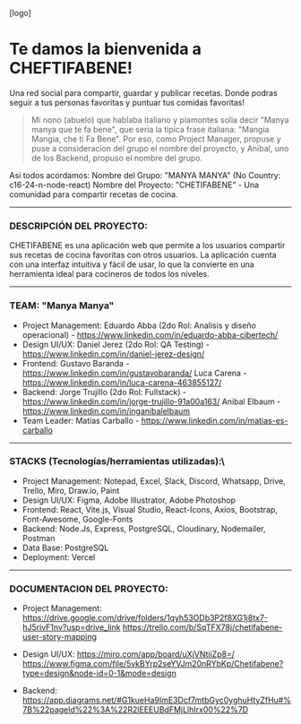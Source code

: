 [logo]
# Te damos la bienvenida a CHEFTIFABENE!
Una red social para compartir, guardar y publicar recetas. Donde podras seguir a tus personas favoritas y puntuar tus comidas favoritas! 

> Mi nono (abuelo) que hablaba italiano y piamontes solia decir "Manya manya que te fa bene", que seria la tipica frase italiana: "Mangia Mangia, che ti Fa Bene".
> Por eso, como Project Manager, propuse y puse a consideracion del grupo el nombre del proyecto, y Anibal, uno de los Backend, propuso el nombre del grupo.

Asi todos acordamos:
Nombre del Grupo: "MANYA MANYA" (No Country: c16-24-n-node-react)
Nombre del Proyecto: "CHETIFABENE" - Una comunidad para compartir recetas de cocina.

---
### DESCRIPCIÓN DEL PROYECTO:
CHETIFABENE es una aplicación web que permite a los usuarios compartir sus recetas de cocina favoritas con otros usuarios. La aplicación cuenta con una interfaz intuitiva y fácil de usar, lo que la convierte en una herramienta ideal para cocineros de todos los niveles.

---
### TEAM: "Manya Manya"
- Project Management: Eduardo Abba (2do Rol: Analisis y diseño operacional) - https://www.linkedin.com/in/eduardo-abba-cibertech/
- Design UI/UX: Daniel Jerez (2do Rol: QA Testing) - https://www.linkedin.com/in/daniel-jerez-design/
- Frontend:
  Gustavo Baranda - https://www.linkedin.com/in/gustavobaranda/
  Luca Carena - https://www.linkedin.com/in/luca-carena-463855127/
- Backend:
  Jorge Trujillo (2do Rol: Fullstack) - https://www.linkedin.com/in/jorge-trujillo-91a00a163/
  Anibal Elbaum - https://www.linkedin.com/in/inganibalelbaum
- Team Leader: Matias Carballo - https://www.linkedin.com/in/matias-es-carballo

---
### STACKS \(Tecnologías/herramientas utilizadas):\
- Project Management: Notepad, Excel, Slack, Discord, Whatsapp, Drive, Trello, Miro, Draw.io, Paint
- Design UI/UX: Figma, Adobe Illustrator, Adobe Photoshop
- Frontend: React, Vite.js, Visual Studio, React-Icons, Axios, Bootstrap, Font-Awesome, Google-Fonts
- Backend: Node.Js, Express, PostgreSQL, Cloudinary, Nodemailer, Postman
- Data Base: PostgreSQL
- Deployment: Vercel

---
### DOCUMENTACION DEL PROYECTO:
- Project Management:
  https://drive.google.com/drive/folders/1qyh53ODb3P2f8XG1j8tx7-hJ5rivF1nv?usp=drive_link
  https://trello.com/b/SqTFX78j/chetifabene-user-story-mapping

- Design UI/UX:
  https://miro.com/app/board/uXjVNtiiZp8=/
  https://www.figma.com/file/5vkBYrp2seYVJm20nRYbKp/Chetifabene?type=design&node-id=0-1&mode=design

- Backend:
  https://app.diagrams.net/#G1kueHa9ImE3Dcf7mtbGyc0yghuHtyZfHu#%7B%22pageId%22%3A%22R2lEEEUBdFMjLlhIrx00%22%7D




